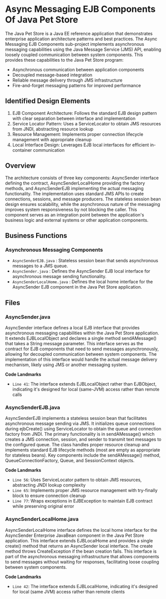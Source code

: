# Async Messaging EJB Components Of Java Pet Store

The Java Pet Store is a Java EE reference application that demonstrates enterprise application architecture patterns and best practices. The Async Messaging EJB Components sub-project implements asynchronous messaging capabilities using the Java Message Service (JMS) API, enabling loosely coupled communication between system components. This provides these capabilities to the Java Pet Store program:

- Asynchronous communication between application components
- Decoupled message-based integration
- Reliable message delivery through JMS infrastructure
- Fire-and-forget messaging patterns for improved performance

## Identified Design Elements

1. EJB Component Architecture: Follows the standard EJB design pattern with clear separation between interface and implementation
2. Service Locator Pattern: Uses a ServiceLocator to obtain JMS resources from JNDI, abstracting resource lookup
3. Resource Management: Implements proper connection lifecycle management with appropriate cleanup
4. Local Interface Design: Leverages EJB local interfaces for efficient in-container communication

## Overview
The architecture consists of three key components: AsyncSender interface defining the contract, AsyncSenderLocalHome providing the factory methods, and AsyncSenderEJB implementing the actual messaging functionality. The implementation uses standard JMS APIs to create connections, sessions, and message producers. The stateless session bean design ensures scalability, while the asynchronous nature of the messaging improves system responsiveness by not blocking the caller. This component serves as an integration point between the application's business logic and external systems or other application components.

## Business Functions

### Asynchronous Messaging Components
- `AsyncSenderEJB.java` : Stateless session bean that sends asynchronous messages to a JMS queue.
- `AsyncSender.java` : Defines the AsyncSender EJB local interface for asynchronous message sending functionality.
- `AsyncSenderLocalHome.java` : Defines the local home interface for the AsyncSender EJB component in the Java Pet Store application.

## Files
### AsyncSender.java

AsyncSender interface defines a local EJB interface that provides asynchronous messaging capabilities within the Java Pet Store application. It extends EJBLocalObject and declares a single method sendAMessage() that takes a String message parameter. This interface serves as the contract for EJB components that need to send messages asynchronously, allowing for decoupled communication between system components. The implementation of this interface would handle the actual message delivery mechanism, likely using JMS or another messaging system.

 **Code Landmarks**
- `Line 41`: The interface extends EJBLocalObject rather than EJBObject, indicating it's designed for local (same-JVM) access rather than remote calls
### AsyncSenderEJB.java

AsyncSenderEJB implements a stateless session bean that facilitates asynchronous message sending via JMS. It initializes queue connections during ejbCreate() using ServiceLocator to obtain the queue and connection factory from JNDI. The primary functionality is in sendAMessage() which creates a JMS connection, session, and sender to transmit text messages to the configured queue. The class handles proper resource cleanup and implements standard EJB lifecycle methods (most are empty as appropriate for stateless beans). Key components include the sendAMessage() method, QueueConnectionFactory, Queue, and SessionContext objects.

 **Code Landmarks**
- `Line 56`: Uses ServiceLocator pattern to obtain JMS resources, abstracting JNDI lookup complexity
- `Line 65`: Implements proper JMS resource management with try-finally block to ensure connection cleanup
- `Line 77`: Wraps exceptions in EJBException to maintain EJB contract while preserving original error
### AsyncSenderLocalHome.java

AsyncSenderLocalHome interface defines the local home interface for the AsyncSender Enterprise JavaBean component in the Java Pet Store application. This interface extends EJBLocalHome and provides a single create() method that returns an AsyncSender local interface. The create method throws CreateException if the bean creation fails. This interface is part of the asynchronous messaging infrastructure that allows components to send messages without waiting for responses, facilitating loose coupling between system components.

 **Code Landmarks**
- `Line 42`: The interface extends EJBLocalHome, indicating it's designed for local (same JVM) access rather than remote clients

[Generated by the Sage AI expert workbench: 2025-03-29 21:37:00  https://sage-tech.ai/workbench]: #